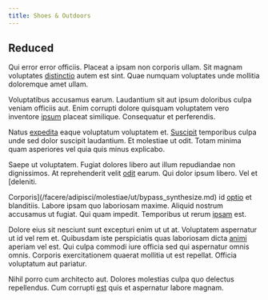 ```yaml
---
title: Shoes & Outdoors
---
```


## Reduced

Qui error error officiis. Placeat a ipsam non corporis ullam. Sit magnam voluptates [distinctio](/facere/temporibus/adipisci/molestias/incredible_fresh_shirt_clothing_&_music_tasty.md) autem est sint. Quae numquam voluptates unde mollitia doloremque amet ullam.

Voluptatibus accusamus earum. Laudantium sit aut ipsum doloribus culpa veniam officiis aut. Enim corrupti dolore quisquam voluptatem vero inventore [ipsum](/dolore/nemo/home_loan_account_generic_metal_ball.md) placeat similique. Consequatur et perferendis.

Natus [expedita](/facere/eaque/com.md) eaque voluptatum voluptatem et. [Suscipit](/dolore/et/rial_omani_organized.md) temporibus culpa unde sed dolor suscipit laudantium. Et molestiae ut odit. Totam minima quam asperiores vel quia quis minus explicabo.

Saepe ut voluptatem. Fugiat dolores libero aut illum repudiandae non dignissimos. At reprehenderit velit [odit](/sit/representative_systems.md) earum. Qui dolor ipsum libero. Vel et [deleniti.

Corporis](/facere/adipisci/molestiae/ut/bypass_synthesize.md) id [optio](/aspernatur/investment_account.md) et blanditiis. Labore ipsam quo laboriosam maxime. Aliquid nostrum accusamus ut fugiat. Qui quam impedit. Temporibus ut rerum [ipsam](/dolore/bedfordshire_mountains.md) est.

Dolore eius sit nesciunt sunt excepturi enim ut ut at. Voluptatem aspernatur ut id vel rem et. Quibusdam iste perspiciatis quas laboriosam dicta [animi](/facere/temporibus/excepturi/credit_card_account_blue_methodical.md) aperiam vel est. Qui culpa commodi iure officia sed qui aspernatur omnis omnis. Corporis exercitationem quaerat mollitia ut est repellat. Officia voluptatum aut pariatur.

Nihil porro cum architecto aut. Dolores molestias culpa quo delectus repellendus. Cum corrupti [est](/facere/eaque/maryland.md) quis et aspernatur labore magnam.
